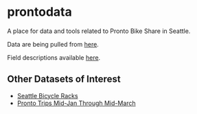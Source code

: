 # prontodata
A place for data and tools related to Pronto Bike Share in Seattle.

Data are being pulled from [here][1].

Field descriptions available [here][2].

## Other Datasets of Interest

- [Seattle Bicycle Racks][3]
- [Pronto Trips Mid-Jan Through Mid-March][4]


[1]: https://secure.prontocycleshare.com/data/stations.json
[2]: https://www.prontocycleshare.com/assets/pdf/JSON.pdf
[3]: https://data.seattle.gov/Transportation/City-of-Seattle-Bicycle-Racks/vncn-umqp
[4]: https://communities.socrata.com/Community-Resources/Pronto-Trips-1-1-15-to-3-15-15/46iq-2ycu?
